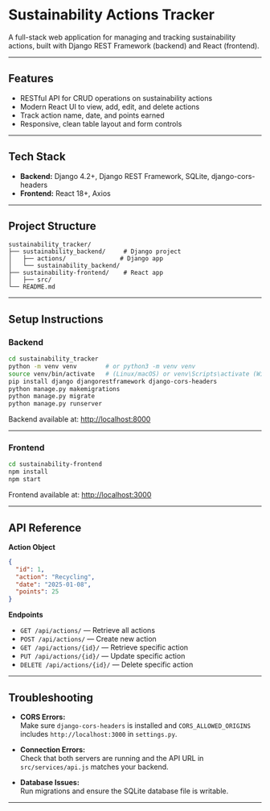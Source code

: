 # Sustainability Actions Tracker

A full-stack web application for managing and tracking sustainability actions, built with Django REST Framework (backend) and React (frontend).

---

## Features

- RESTful API for CRUD operations on sustainability actions  
- Modern React UI to view, add, edit, and delete actions  
- Track action name, date, and points earned  
- Responsive, clean table layout and form controls

---

## Tech Stack

- **Backend:** Django 4.2+, Django REST Framework, SQLite, django-cors-headers
- **Frontend:** React 18+, Axios

---

## Project Structure

```
sustainability_tracker/
├── sustainability_backend/     # Django project
│   ├── actions/               # Django app
│   └── sustainability_backend/
├── sustainability-frontend/    # React app
│   ├── src/
└── README.md
```

---

## Setup Instructions

### Backend

```bash
cd sustainability_tracker
python -m venv venv        # or python3 -m venv venv
source venv/bin/activate   # (Linux/macOS) or venv\Scripts\activate (Windows)
pip install django djangorestframework django-cors-headers
python manage.py makemigrations
python manage.py migrate
python manage.py runserver
```

Backend available at: [http://localhost:8000](http://localhost:8000)

---

### Frontend

```bash
cd sustainability-frontend
npm install
npm start
```

Frontend available at: [http://localhost:3000](http://localhost:3000)

---

## API Reference

**Action Object**
```json
{
  "id": 1,
  "action": "Recycling",
  "date": "2025-01-08",
  "points": 25
}
```

**Endpoints**

- `GET /api/actions/` — Retrieve all actions
- `POST /api/actions/` — Create new action
- `GET /api/actions/{id}/` — Retrieve specific action
- `PUT /api/actions/{id}/` — Update specific action
- `DELETE /api/actions/{id}/` — Delete specific action

---

## Troubleshooting

- **CORS Errors:**  
  Make sure `django-cors-headers` is installed and `CORS_ALLOWED_ORIGINS` includes `http://localhost:3000` in `settings.py`.

- **Connection Errors:**  
  Check that both servers are running and the API URL in `src/services/api.js` matches your backend.

- **Database Issues:**  
  Run migrations and ensure the SQLite database file is writable.

---
